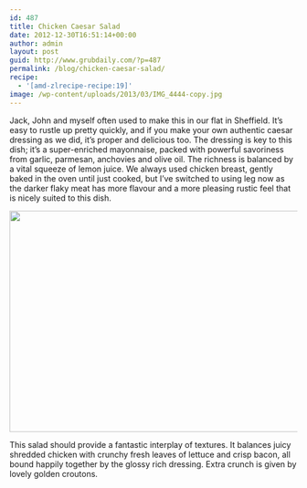 ```yaml
---
id: 487
title: Chicken Caesar Salad
date: 2012-12-30T16:51:14+00:00
author: admin
layout: post
guid: http://www.grubdaily.com/?p=487
permalink: /blog/chicken-caesar-salad/
recipe:
  - '[amd-zlrecipe-recipe:19]'
image: /wp-content/uploads/2013/03/IMG_4444-copy.jpg
---
```

Jack, John and myself often used to make this in our flat in Sheffield. It&#8217;s easy to rustle up pretty quickly, and if you make your own authentic caesar dressing as we did, it&#8217;s proper and delicious too. The dressing is key to this dish; it&#8217;s a super-enriched mayonnaise, packed with powerful savoriness from garlic, parmesan, anchovies and olive oil. The richness is balanced by a vital squeeze of lemon juice. We always used chicken breast, gently baked in the oven until just cooked, but I&#8217;ve switched to using leg now as the darker flaky meat has more flavour and a more pleasing rustic feel that is nicely suited to this dish.

[<img class="aligncenter size-large wp-image-513" title="IMG_4444 copy" alt="" src="http://www.grubdaily.com/wp-content/uploads/2012/12/IMG_4444-copy-1024x682.jpg" width="584" height="388" srcset="http://www.grubdaily.com/wp-content/uploads/2012/12/IMG_4444-copy-1024x682.jpg 1024w, http://www.grubdaily.com/wp-content/uploads/2012/12/IMG_4444-copy-300x200.jpg 300w" sizes="(max-width: 584px) 100vw, 584px" />](http://www.grubdaily.com/wp-content/uploads/2012/12/IMG_4444-copy.jpg)

This salad should provide a fantastic interplay of textures. It balances juicy shredded chicken with crunchy fresh leaves of lettuce and crisp bacon, all bound happily together by the glossy rich dressing. Extra crunch is given by lovely golden croutons.